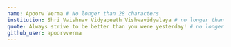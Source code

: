 ```yaml
---
name: Apoorv Verma # No longer than 28 characters
institution: Shri Vaishnav Vidyapeeth Vishwavidyalaya # no longer than 58 characters
quote: Always strive to be better than you were yesterday! # no longer than 100 characters, avoid using quotes(") to guarantee the format remains the same.
github_user: apoorvverma
---
```

